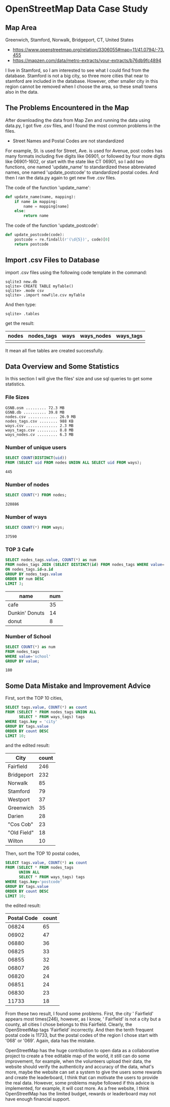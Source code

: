 # OpenStreetMap Data Case Study

## Map Area

Greenwich, Stamford, Norwalk, Bridgeport, CT, United States

- <https://www.openstreetmap.org/relation/3306055#map=11/41.0794/-73.455>
- <https://mapzen.com/data/metro-extracts/your-extracts/b76db9fc4894>

I live in Stamford, so I am interested to see what I could find from the database. Stamford is not a big city, so three more cities that near to stamford are included in the database. However, other smaller city in this region cannot be removed when I choose the area, so these small towns also in the data.

## The Problems Encountered in the Map

After downloading the data from Map Zen and running the data using data.py, I got five .csv files, and I found the most common problems in the files.

- Street Names and Postal Codes are not standardized

For example, St. is used for Street, Ave. is used for Avenue, post codes has many formats including five digits like 06901, or followed by four more digits like 06901-1602, or start with the state like CT 06901, so I add two functions, one named 'update_name' to standardized these ­abbreviated names, one named 'update_postcode' to standardized postal codes. And then I ran the data.py again to get new five .csv files.

The code of the function 'update_name':

```python
def update_name(name, mapping):
    if name in mapping:
        name = mapping[name]
    else:
        return name
```

The code of the function 'update_postcode':

```python
def update_postcode(code):
    postcode = re.findall(r'(\d{5})', code)[0]
    return postcode
```

## Import .csv Files to Database

import .csv files using the following code template in the command:

```
sqlite3 new.db
sqlite> CREATE TABLE myTable()
sqlite> .mode csv
sqlite> .import newFile.csv myTable
```

And then type:

```
sqlite> .tables
```

get the result:

nodes | nodes_tags | ways | ways_nodes | ways_tags
----- | ---------- | ---- | ---------- | ---------
      |

It mean all five tables are created successfully.

## Data Overview and Some Statistics

In this section I will give the files' size and use sql queries to get some statistics.

### File Sizes

```
GSNB.osm ......... 72.3 MB
GSNB.db .......... 39.8 MB
nodes.csv ............. 26.9 MB
nodes_tags.csv ........ 988 KB
ways.csv .............. 2.3 MB
ways_tags.csv ......... 8.8 MB
ways_nodes.cv ......... 6.3 MB
```

### Number of unique users

```sql
SELECT COUNT(DISTINCT(uid))          
FROM (SELECT uid FROM nodes UNION ALL SELECT uid FROM ways);
```

```
445
```

### Number of nodes

```sql
SELECT COUNT(*) FROM nodes;
```

```
320886
```

### Number of ways

```sql
SELECT COUNT(*) FROM ways;
```

```
37590
```

### TOP 3 Cafe

```sql
SELECT nodes_tags.value, COUNT(*) as num
FROM nodes_tags JOIN (SELECT DISTINCT(id) FROM nodes_tags WHERE value='cafe') AS a
ON nodes_tags.id=a.id
GROUP BY nodes_tags.value
ORDER BY num DESC
LIMIT 3;
```

name           | num
-------------- | ---
cafe           | 35
Dunkin' Donuts | 14
donut          | 8

### Number of School

```sql
SELECT COUNT(*) as num
FROM nodes_tags
WHERE value='school'
GROUP BY value;
```

```
180
```

## Some Data Mistake and Improvement Advice

First, sort the TOP 10 cities,

```sql
SELECT tags.value, COUNT(*) as count
FROM (SELECT * FROM nodes_tags UNION ALL
      SELECT * FROM ways_tags) tags
WHERE tags.key = 'city'
GROUP BY tags.value
ORDER BY count DESC
LIMIT 10;
```

and the edited result:

City        | count
----------- | -----
Fairfield   | 246
Bridgeport  | 232
Norwalk     | 85
Stamford    | 79
Westport    | 37
Greenwich   | 35
Darien      | 28
"Cos Cob"   | 23
"Old Field" | 18
Wilton      | 10

Then, sort the TOP 10 postal codes,

```sql
SELECT tags.value, COUNT(*) as count
FROM (SELECT * FROM nodes_tags
      UNION ALL
      SELECT * FROM ways_tags) tags
WHERE tags.key='postcode'
GROUP BY tags.value
ORDER BY count DESC
LIMIT 10;
```

the edited result:

Postal Code | count
----------- | -----
06824       | 65
06902       | 47
06880       | 36
06825       | 33
06855       | 32
06807       | 26
06820       | 24
06851       | 24
06830       | 23
11733       | 18

From these two result, I found some problems. First, the city ' Fairfield' appears most times(246), however, as I know, ' Fairfield' is not a city but a county, all cities I chose belongs to this Fairfield. Clearly, the OpenStreetMap tags 'Fairfield' incorrectly. And then the tenth frequent postal code is 11733, but the postal codes of the region I chose start with '068' or '069'. Again, data has the mistake.

OpenStreetMap has the huge contribution to open data as a collaborative project to create a free editable map of the world, it still can do some improvement, for example, when the volunteers upload their data, the website should verify the authenticity and accuracy of the data, what's more, maybe the website can set a system to give the users some rewards and create the leaderboard, I think that can motivate the users to provide the real data. However, some problems maybe followed if this advice is implemented, for example, it will cost more. As a free website, I think OpenStreetMap has the limited budget, rewards or leaderboard may not have enough financial support.
